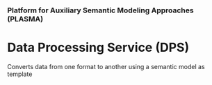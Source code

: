 ### Platform for Auxiliary Semantic Modeling Approaches (PLASMA)

# Data Processing Service (DPS)

Converts data from one format to another using a semantic model as template